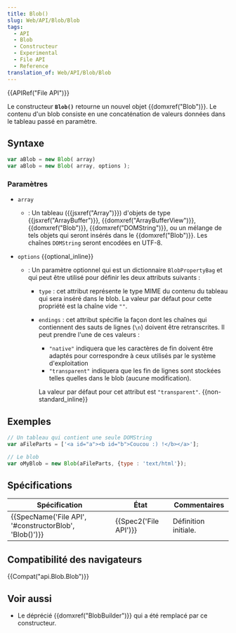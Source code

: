 ```yaml
---
title: Blob()
slug: Web/API/Blob/Blob
tags:
  - API
  - Blob
  - Constructeur
  - Experimental
  - File API
  - Reference
translation_of: Web/API/Blob/Blob
---
```

{{APIRef("File API")}}

Le constructeur **`Blob()`** retourne un nouvel objet {{domxref("Blob")}}. Le contenu d'un blob consiste en une concaténation de valeurs données dans le tableau passé en paramètre.

## Syntaxe

```js
var aBlob = new Blob( array)
var aBlob = new Blob( array, options );
```

### Paramètres

- `array`
  - : Un tableau ({{jsxref("Array")}}) d'objets de type {{jsxref("ArrayBuffer")}}, {{domxref("ArrayBufferView")}}, {{domxref("Blob")}}, {{domxref("DOMString")}}, ou un mélange de tels objets qui seront insérés dans le {{domxref("Blob")}}. Les chaînes `DOMString` seront encodées en UTF-8.
- `options` {{optional_inline}}

  - : Un paramètre optionnel qui est un dictionnaire `BlobPropertyBag` et qui peut être utilisé pour définir les deux attributs suivants :

    - `type` : cet attribut représente le type MIME du contenu du tableau qui sera inséré dans le blob. La valeur par défaut pour cette propriété est la chaîne vide `""`.
    - `endings` : cet attribut spécifie la façon dont les chaînes qui contiennent des sauts de lignes (`\n`) doivent être retranscrites. Il peut prendre l'une de ces valeurs :

      - `"native"` indiquera que les caractères de fin doivent être adaptés pour correspondre à ceux utilisés par le système d'exploitation
      - `"transparent"` indiquera que les fin de lignes sont stockées telles quelles dans le blob (aucune modification).

      La valeur par défaut pour cet attribut est `"transparent"`. {{non-standard_inline}}

## Exemples

```js
// Un tableau qui contient une seule DOMString
var aFileParts = ['<a id="a"><b id="b">Coucou :) !</b></a>'];

// Le blob
var oMyBlob = new Blob(aFileParts, {type : 'text/html'});
```

## Spécifications

| Spécification                                                            | État                         | Commentaires         |
| ------------------------------------------------------------------------ | ---------------------------- | -------------------- |
| {{SpecName('File API', '#constructorBlob', 'Blob()')}} | {{Spec2('File API')}} | Définition initiale. |

## Compatibilité des navigateurs

{{Compat("api.Blob.Blob")}}

## Voir aussi

- Le déprécié {{domxref("BlobBuilder")}} qui a été remplacé par ce constructeur.
